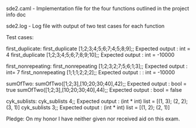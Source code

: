 sde2.caml - Implementation file for the four functions outlined in the project info doc

sde2.log - Log file with output of two test cases for each function

Test cases:

first_duplicate: 
first_duplicate [1;2;3;4;5;6;7;4;5;8;9];;     Expected output : int = 4
first_duplicate [1;2;3;4;5;6;7;8;9;10];;      Expected output : int = -10000

first_nonrepeating:
first_nonrepeating [1;2;3;2;7;5;6;1;3];;      Expected output : int= 7
first_nonrepeating [1;1;1;2;2;2];;            Expected output : : int = -10000

sumOfTwo:
sumOfTwo([1;2;3],[10;20;30;40],42);;          Expected output : bool = true
sumOfTwo([1;2;3],[10;20;30;40],44);;          Expected output : bool = false

cyk_sublists:
cyk_sublists 4;;                              Expected output : (int * int) list = [(1, 3); (2, 2); (3, 1)]
cyk_sublists 3;;                              Expected output : (int * int) list = [(1, 2); (2, 1)]

Pledge: On my honor I have neither given nor received aid on this exam.
